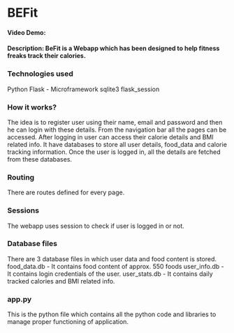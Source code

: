 # BEFit
#### Video Demo: 
#### Description: BeFit is a Webapp which has been designed to help fitness freaks track their calories.

### Technologies used
Python
Flask - Microframework
sqlite3
flask_session

### How it works?
The idea is to register user using their name, email and password and then he can login with these details.
From the navigation bar all the pages can be accessed.
After logging in user can access their calorie details and BMI related info.
It have databases to store all user details, food_data and calorie tracking information.
Once the user is logged in, all the details are fetched from these databases.

### Routing
There are routes defined for every page.

### Sessions 
The webapp uses session to check if user is logged in or not.

### Database files
There are 3 database files in which user data and food content is stored.
food_data.db - It contains food content of approx. 550 foods
user_info.db - It contains login credentials of the user.
user_stats.db - It contains daily tracked calories and BMI related info.


### app.py
This is the python file which contains all the python code and libraries to manage proper functioning of application.